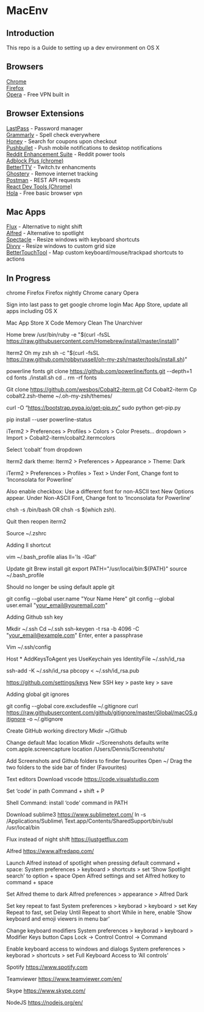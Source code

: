 # MacEnv

## Introduction
This repo is a Guide to setting up a dev environment on OS X  

## Browsers

[Chrome](https://www.google.com/chrome/browser/desktop/index.html)  
[Firefox](https://www.mozilla.org/en-US/firefox/desktop/)  
[Opera](http://www.opera.com/download) - Free VPN built in

## Browser Extensions

[LastPass](https://www.lastpass.com/) - Password manager  
[Grammarly](https://www.grammarly.com/) - Spell check everywhere  
[Honey](https://www.joinhoney.com/) - Search for coupons upon checkout  
[Pushbullet](https://www.pushbullet.com/) - Push mobile notifications to desktop notifications  
[Reddit Enhancement Suite](https://redditenhancementsuite.com/) - Reddit power tools  
[Adblock Plus (chrome)](https://chrome.google.com/webstore/detail/adblock-plus/cfhdojbkjhnklbpkdaibdccddilifddb)  
[BetterTTV](https://nightdev.com/betterttv/) - Twitch.tv enhancments  
[Ghostery](https://www.ghostery.com/) - Remove internet tracking  
[Postman](https://www.getpostman.com/) - REST API requests  
[React Dev Tools (Chrome)](https://chrome.google.com/webstore/detail/react-developer-tools/fmkadmapgofadopljbjfkapdkoienihi?hl=en)  
[Hola](https://hola.org/) - Free basic browser vpn  

## Mac Apps

[Flux](https://justgetflux.com/) - Alternative to night shift  
[Alfred](https://www.alfredapp.com/) - Alternative to spotlight  
[Spectacle](https://www.spectacleapp.com/) - Resize windows with keyboard shortcuts  
[Divvy](http://mizage.com/divvy/) - Resize windows to custom grid size  
[BetterTouchTool](https://www.boastr.net/) - Map custom keyboard/mouse/trackpad shortcuts to actions  


## In Progress

chrome
Firefox
Firefox nightly
Chrome canary
Opera


Sign into last pass to get google chrome login 
Mac App Store, update all apps including OS X

Mac App Store
	X Code
	Memory Clean
	The Unarchiver

Home brew
/usr/bin/ruby -e "$(curl -fsSL https://raw.githubusercontent.com/Homebrew/install/master/install)"


Iterm2
Oh my zsh
sh -c "$(curl -fsSL https://raw.github.com/robbyrussell/oh-my-zsh/master/tools/install.sh)"

powerline fonts
git clone https://github.com/powerline/fonts.git --depth=1
cd fonts
./install.sh
cd ..
rm -rf fonts


Git clone https://github.com/wesbos/Cobalt2-iterm.git
Cd Cobalt2-iterm
Cp cobalt2.zsh-theme ~/.oh-my-zsh/themes/

curl -O “https://bootstrap.pypa.io/get-pip.py”
sudo python get-pip.py


pip install --user powerline-status


iTerm2 > Preferences > Profiles > Colors > Color Presets… dropdown > Import > Cobalt2-iterm/cobalt2.itermcolors

Select ‘cobalt’ from dropdown

Iterm2 dark theme:
Iterm2 > Preferences > Appearance > Theme: Dark

iTerm2 > Preferences > Profiles > Text > Under Font, Change font to ‘Inconsolata for Powerline’ 

Also enable checkbox: Use a different font for non-ASCII text
New Options appear. Under Non-ASCII Font, Change font to ‘Inconsolata for Powerline’

chsh -s /bin/bash
OR chsh -s $(which zsh).


Quit then reopen iterm2

Source ~/.zshrc




Adding ll shortcut

vim ~/.bash_profile
alias ll='ls -lGaf'


Update git
Brew install git
export PATH="/usr/local/bin:${PATH}"
source ~/.bash_profile

Should no longer be using default apple git

git config --global user.name "Your Name Here"
git config --global user.email "your_email@youremail.com"


Adding Github ssh key

Mkdir ~/.ssh
Cd ~/.ssh
ssh-keygen -t rsa -b 4096 -C "your_email@example.com"
Enter, enter a passphrase

Vim ~/.ssh/config

Host *
 AddKeysToAgent yes
 UseKeychain yes
 IdentityFile ~/.ssh/id_rsa

ssh-add -K ~/.ssh/id_rsa
pbcopy < ~/.ssh/id_rsa.pub

https://github.com/settings/keys
New SSH key > paste key > save


Adding global git ignores

git config --global core.excludesfile ~/.gitignore
curl https://raw.githubusercontent.com/github/gitignore/master/Global/macOS.gitignore -o ~/.gitignore

Create GitHub working directory
Mkdir ~/Github

Change default Mac location
Mkdir ~/Screenshots
defaults write com.apple.screencapture location /Users/Dennis/Screenshots/

Add Screenshots and Github folders to finder favourites
Open ~/
Drag the two folders to the side bar of finder (Favourites) 



Text editors
Download vscode https://code.visualstudio.com

Set ‘code’ in path
Command + shift + P

Shell Command: install ‘code’ command in PATH


Download sublime3 https://www.sublimetext.com/
ln -s /Applications/Sublime\ Text.app/Contents/SharedSupport/bin/subl /usr/local/bin

Flux instead of night shift
https://justgetflux.com

Alfred
https://www.alfredapp.com/

Launch Alfred instead of spotlight when pressing default command + space:
System preferences > keyboard > shortcuts > set ‘Show Spotlight search’ to option + space
Open Alfred settings and set Alfred hotkey to command + space

Set Alfred theme to dark
Alfred preferences > appearance > Alfred Dark 


Set key repeat to fast
System preferences > keyborad > keyboard > set Key Repeat to fast, set Delay Until Repeat to short
While in here, enable ‘Show keyboard and emoji viewers in menu bar’


Change keyboard modifiers
System preferences > keyborad > keyboard > Modifier Keys button
Caps Lock -> Control
Control -> Command

Enable keyboard access to windows and dialogs
System preferences > keyborad > shortcuts > set Full Keyboard Access to ‘All controls’


Spotify https://www.spotify.com

Teamviewer https://www.teamviewer.com/en/

Skype https://www.skype.com/

NodeJS https://nodejs.org/en/
